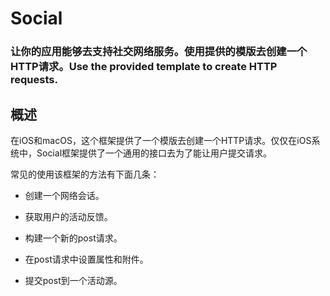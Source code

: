 # Social
### 让你的应用能够去支持社交网络服务。使用提供的模版去创建一个HTTP请求。Use the provided template to create HTTP requests.
## 概述
在iOS和macOS，这个框架提供了一个模版去创建一个HTTP请求。仅仅在iOS系统中，Social框架提供了一个通用的接口去为了能让用户提交请求。

常见的使用该框架的方法有下面几条：

- 创建一个网络会话。

- 获取用户的活动反馈。

- 构建一个新的post请求。

- 在post请求中设置属性和附件。

- 提交post到一个活动源。
